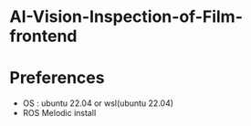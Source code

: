 # AI-Vision-Inspection-of-Film-frontend

# Preferences
- OS : ubuntu 22.04 or wsl(ubuntu 22.04)
- ROS Melodic install



